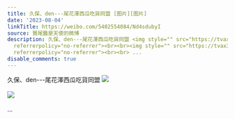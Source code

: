 ```yaml
---
title: 久保、den---尾花澤西瓜吃貨同盟 [图片][图片]
date: '2023-08-04'
linkTitle: https://weibo.com/5402554084/Nd4sdubyI
source: 鷲尾醬是天使的微博
description: 久保、den---尾花澤西瓜吃貨同盟 <img style="" src="https://tvax2.sinaimg.cn/large/005TCz76gy1hgl43o6fb5j30q81ad0y1.jpg"
  referrerpolicy="no-referrer"><br><br><img style="" src="https://tvax3.sinaimg.cn/large/005TCz76gy1hgl45fxr19j30u01uote4.jpg"
  referrerpolicy="no-referrer"><br><br> ...
disable_comments: true
---
```

久保、den---尾花澤西瓜吃貨同盟 <img style="" src="https://tvax2.sinaimg.cn/large/005TCz76gy1hgl43o6fb5j30q81ad0y1.jpg" referrerpolicy="no-referrer"><br><br><img style="" src="https://tvax3.sinaimg.cn/large/005TCz76gy1hgl45fxr19j30u01uote4.jpg" referrerpolicy="no-referrer"><br><br> ...